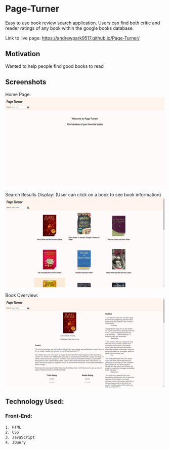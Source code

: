 
# Page-Turner
Easy to use book review search application. Users can find both critic and reader ratings of any book within the google books database. 

Link to live page: https://andrewpark9517.github.io/Page-Turner/

## Motivation
Wanted to help people find good books to read

## Screenshots
Home Page:
![home page image](screenshots/homePage.png)

Search Results Display: (User can click on a book to see book information)
![book list image](screenshots/bookList.png) 

Book Overview:
![book list image](screenshots/bookOverview.png) 

## Technology Used:
### Front-End:
    1. HTML
    2. CSS
    3. JavaScript
    4. JQuery

